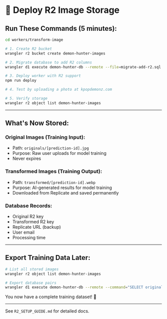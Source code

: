 # 🚀 Deploy R2 Image Storage

## Run These Commands (5 minutes):

```bash
cd workers/transform-image

# 1. Create R2 bucket
wrangler r2 bucket create demon-hunter-images

# 2. Migrate database to add R2 columns
wrangler d1 execute demon-hunter-db --remote --file=migrate-add-r2.sql

# 3. Deploy worker with R2 support
npm run deploy

# 4. Test by uploading a photo at kpopdemonz.com

# 5. Verify storage
wrangler r2 object list demon-hunter-images
```

---

## What's Now Stored:

### Original Images (Training Input):
- Path: `originals/[prediction-id].jpg`
- Purpose: Raw user uploads for model training
- Never expires

### Transformed Images (Training Output):
- Path: `transformed/[prediction-id].webp`  
- Purpose: AI-generated results for model training
- Downloaded from Replicate and saved permanently

### Database Records:
- Original R2 key
- Transformed R2 key
- Replicate URL (backup)
- User email
- Processing time

---

## Export Training Data Later:

```bash
# List all stored images
wrangler r2 object list demon-hunter-images

# Export database pairs
wrangler d1 execute demon-hunter-db --remote --command="SELECT original_image_r2_key, transformed_image_r2_key FROM transformations WHERE status='succeeded'" --json > training-dataset.json
```

You now have a complete training dataset! 🎉

---

See `R2_SETUP_GUIDE.md` for detailed docs.
